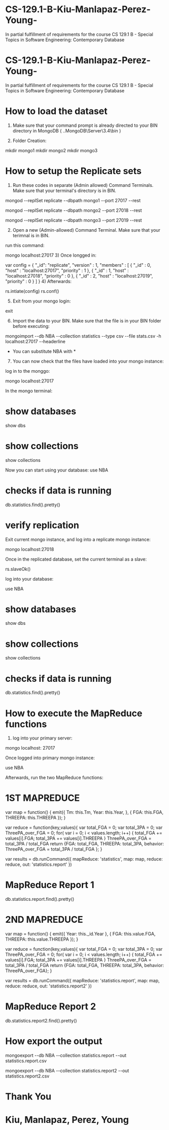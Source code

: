 # CS-129.1-B-Kiu-Manlapaz-Perez-Young-
In partial fulfillment of requirements for the course CS 129.1 B - Special Topics in Software Engineering: Contemporary Database

# CS-129.1-B-Kiu-Manlapaz-Perez-Young-
In partial fulfillment of requirements for the course CS 129.1 B - Special Topics in Software Engineering: Contemporary Database


# How to load the dataset
1) Make sure that your command prompt is already directed to your BIN directory in MongoDB ( ..MongoDB\Server\3.4\bin )


2) Folder Creation:

mkdir mongo1
mkdir mongo2
mkdir mongo3



# How to setup the Replicate sets
1) Run these codes in separate (Admin allowed) Command Terminals. Make sure that your terminal's directory is in BIN.

mongod --replSet replicate --dbpath mongo1 --port 27017 --rest

mongod --replSet replicate --dbpath mongo2 --port 27018 --rest

mongod --replSet replicate --dbpath mongo3 --port 27019 --rest

2) Open a new (Admin-allowed) Command Terminal. Make sure that your terimnal is in BIN.

run this command:

mongo localhost:27017
3) Once longged in:

var config = {
"_id": "replicate",
  "version" : 1,
  "members" :   [
    {
      "_id" : 0,
      "host" : "localhost:27017",
      "priority" : 1
    },
    {
      "_id" : 1,
      "host" : "localhost:27018",
      "priority" : 0
    },
    {
      "_id" : 2,
      "host" : "localhost:27019",
      "priority" : 0
    }
  ]
}
4) Afterwards:

rs.intiate(config)
rs.conf()

5) Exit from your mongo login:

exit


6) Import the data to your BIN. Make sure that the file is in your BIN folder before executing:

mongoimport --db NBA --collection statistics --type csv --file stats.csv -h localhost:27017 --headerline

* You can substitute NBA with <your database name> *

7) You can now check that the files have loaded into your mongo instance:

log in to the monggo:

mongo localhost:27017

In the mongo terminal:

# show databases
show dbs

# show collections
show collections

Now you can start using your database:
use NBA

# checks if data is running 
db.statistics.find().pretty()

# verify replication
Exit current mongo instance, and log into a replicate mongo instance:

mongo localhost:27018

Once in the replicated database, set the current terminal as a slave:

rs.slaveOk()

log into your database:

use NBA


# show databases
show dbs

# show collections
show collections

# checks if data is running
db.statistics.find().pretty()

# How to execute the MapReduce functions
1) log into your primary server:

mongo localhost: 27017

Once logged into primary mongo instance:

use NBA

Afterwards, run the two MapReduce functions:

# 1ST MAPREDUCE
var map = function() {
    emit({
        Tm: this.Tm, 
        Year: this.Year,
    }, {
        FGA: this.FGA, 
				THREEPA: this.THREEPA
    });
}
                   
var reduce = function(key,values){
  var total_FGA = 0;
  var total_3PA = 0;
  var ThreePA_over_FGA = 0;
  for( var i = 0; i < values.length; i++) {
    total_FGA += values[i].FGA;
    total_3PA += values[i].THREEPA
    }
  ThreePA_over_FGA = total_3PA / total_FGA
  return {FGA: total_FGA, THREEPA: total_3PA, behavior: ThreePA_over_FGA = total_3PA / total_FGA };
}

var results = db.runCommand({
    mapReduce: 'statistics',
    map: map,
    reduce: reduce,
    out: 'statistics.report'
})


# MapReduce Report 1
db.statistics.report.find().pretty()

# 2ND MAPREDUCE

var map = function() {
    emit({
        Year: this._id.Year
    }, {
        FGA: this.value.FGA, 
				THREEPA: this.value.THREEPA
    });
}
                   
var reduce = function(key,values){
    var total_FGA = 0;
    var total_3PA = 0;
    var ThreePA_over_FGA = 0;
    for( var i = 0; i < values.length; i++) {
        total_FGA += values[i].FGA;
				total_3PA += values[i].THREEPA
    }
    ThreePA_over_FGA = total_3PA / total_FGA
    return {FGA: total_FGA, THREEPA: total_3PA, behavior: ThreePA_over_FGA};
}

var results = db.runCommand({
    mapReduce: 'statistics.report',
    map: map,
    reduce: reduce,
    out: 'statistics.report2'
})

# MapReduce Report 2
db.statistics.report2.find().pretty()




# How export the output
mongoexport --db NBA --collection statistics.report --out statistics.report.csv

mongoexport --db NBA --collection statistics.report2 --out statistics.report2.csv

# Thank You
# Kiu, Manlapaz, Perez, Young
